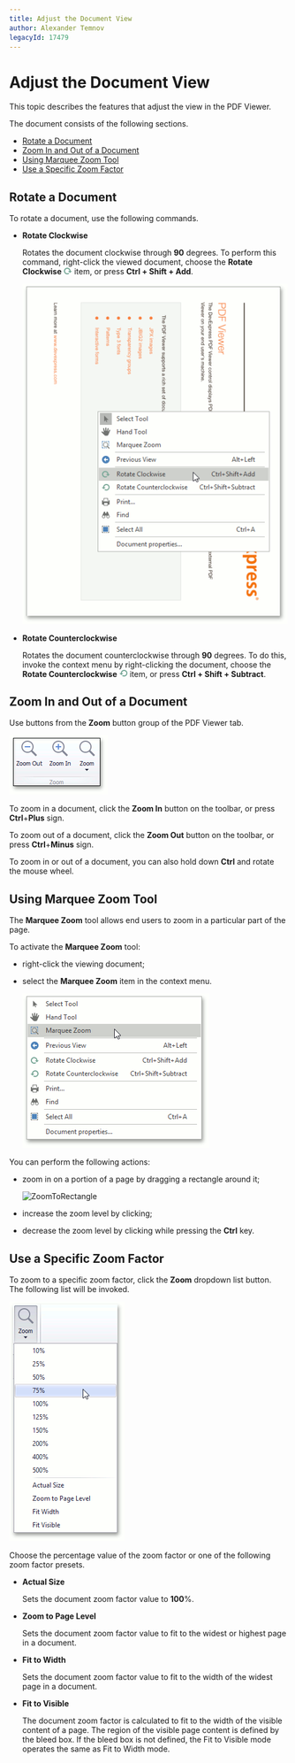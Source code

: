 ```yaml
---
title: Adjust the Document View
author: Alexander Temnov
legacyId: 17479
---
```

# Adjust the Document View
This topic describes the features that adjust the view in the PDF Viewer.

The document consists of the following sections.
* [Rotate a Document](#rotate)
* [Zoom In and Out of a Document](#inout)
* [Using Marquee Zoom Tool](#marqueezoom)
* [Use a Specific Zoom Factor](#zoomfactor)

## <a name="rotate"/>Rotate a Document
To rotate a document, use the following commands.
* **Rotate Clockwise**
	
	Rotates the document clockwise through **90** degrees. To perform this command, right-click the viewed document, choose the **Rotate Clockwise** ![pdf-viewer-rotate-clockwise](../../images/img24380.jpg) item, or press **Ctrl + Shift + Add**.
	
	![pdf-viewer-6](../../images/img122765.jpg)
* **Rotate Counterclockwise**
	
	Rotates the document counterclockwise through **90** degrees. To do this, invoke the context menu by right-clicking the document, choose the **Rotate Counterclockwise** ![pdf-viewer-rotate-cuonterclockwise](../../images/img24381.jpg) item, or press **Ctrl + Shift + Subtract**.

## <a name="inout"/>Zoom In and Out of a Document
Use buttons from the **Zoom** button group of the PDF Viewer tab.

![pdf-viewer-zoom](../../images/img24376.jpeg)

To zoom in a document, click the **Zoom In** button on the toolbar, or press **Ctrl**+**Plus** sign.

To zoom out of a document, click the **Zoom Out** button on the toolbar, or press **Ctrl**+**Minus** sign.

To zoom in or out of a document, you can also hold down **Ctrl** and rotate the mouse wheel.

## <a name="marqueezoom"/>Using Marquee Zoom Tool
The **Marquee Zoom** tool allows end users to zoom in a particular part of the page.

To activate the **Marquee Zoom** tool:
* right-click the viewing document;
* select the **Marquee Zoom**  item  in the context menu.
	
	![MarqueeZoomTool](../../images/img125290.png)

You can perform the following actions:
* zoom in on a portion of a page by dragging a rectangle around it;
	
	![ZoomToRectangle](../../images/img125291.png)
* increase the zoom level by clicking;
* decrease the zoom level by clicking while pressing the **Ctrl** key.

## <a name="zoomfactor"/>Use a Specific Zoom Factor
To zoom to a specific zoom factor, click the **Zoom** dropdown list button. The following list will be invoked.

![pdf-viewer-zoom-list](../../images/img24377.jpg)

Choose the percentage value of the zoom factor or one of the following zoom factor presets.
* **Actual Size**
	
	Sets the document zoom factor value to **100**%.
* **Zoom to Page Level**
	
	Sets the document zoom factor value to fit to the widest or highest page in a document.
* **Fit to Width**
	
	Sets the document zoom factor value to fit to the width of the widest page in a document. 
* **Fit to Visible**
	
	The document zoom factor is calculated to fit to the width of the visible content of a page. The region of the visible page content is defined by the bleed box. If the bleed box is not defined, the Fit to Visible mode operates the same as Fit to Width mode. 

